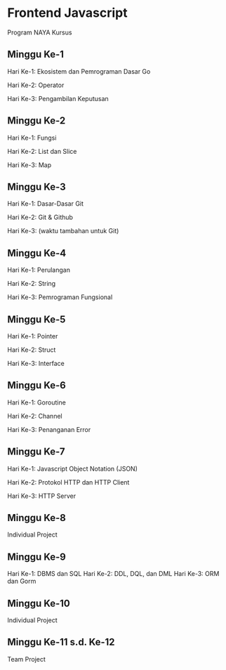 # Frontend Javascript
Program NAYA Kursus

## Minggu Ke-1
Hari Ke-1: Ekosistem dan Pemrograman Dasar Go

Hari Ke-2: Operator

Hari Ke-3: Pengambilan Keputusan

## Minggu Ke-2
Hari Ke-1: Fungsi

Hari Ke-2: List dan Slice

Hari Ke-3: Map

## Minggu Ke-3
Hari Ke-1: Dasar-Dasar Git

Hari Ke-2: Git & Github

Hari Ke-3: (waktu tambahan untuk Git)

## Minggu Ke-4
Hari Ke-1: Perulangan

Hari Ke-2: String

Hari Ke-3: Pemrograman Fungsional

## Minggu Ke-5
Hari Ke-1: Pointer

Hari Ke-2: Struct

Hari Ke-3: Interface

## Minggu Ke-6
Hari Ke-1: Goroutine

Hari Ke-2: Channel

Hari Ke-3: Penanganan Error

## Minggu Ke-7
Hari Ke-1: Javascript Object Notation (JSON)

Hari Ke-2: Protokol HTTP dan HTTP Client

Hari Ke-3: HTTP Server

## Minggu Ke-8
Individual Project

## Minggu Ke-9
Hari Ke-1: DBMS dan SQL
Hari Ke-2: DDL, DQL, dan DML
Hari Ke-3: ORM dan Gorm

## Minggu Ke-10
Individual Project

## Minggu Ke-11 s.d. Ke-12
Team Project
